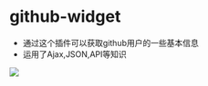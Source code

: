 # github-widget
- 通过这个插件可以获取github用户的一些基本信息
- 运用了Ajax,JSON,API等知识

![](http://ww3.sinaimg.cn/large/9bd18299gw1f7sd3gjy07j20ev0iawfk.jpg)
